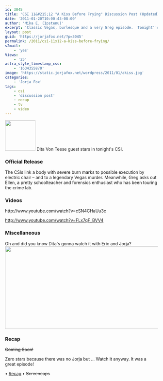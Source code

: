 ```yaml
---
id: 3045
title: 'CSI 11&#215;12 "A Kiss Before Frying" Discussion Post (Updated)'
date: '2011-01-20T10:00:43-08:00'
author: 'Mika E. (Ipstenu)'
excerpt: 'Classic Vegas, burlesque and a very Greg episode.  Tonight''s CSI promises to be titillating. _Updated - No Jorja, but still good!_'
layout: post
guid: 'https://jorjafox.net/?p=3045'
permalink: /2011/csi-11x12-a-kiss-before-frying/
s2mail:
    - 'yes'
Views:
    - '25'
astra_style_timestamp_css:
    - '1634355870'
image: 'https://static.jorjafox.net/wordpress/2011/01/akiss.jpg'
categories:
    - 'Jorja Fox'
tags:
    - csi
    - 'discussion post'
    - recap
    - tv
    - video
---
```


<img src="//static.jorjafox.net/wordpress/2011/01/akiss-100x100.jpg" alt="" title="akiss" width="100" height="100" class="alignleft size-thumbnail wp-image-3046" /> Dita Von Teese guest stars in tonight's CSI.

<h3>Official Release</h3>
The CSIs link a body with severe burn marks to possible execution by electric chair – and to a legendary Vegas murder. Meanwhile, Greg asks out Ellen, a pretty schoolteacher and forensics enthusiast who has been touring the crime lab.

<h3>Videos</h3>
http://www.youtube.com/watch?v=cSN4CHaUu3c

http://www.youtube.com/watch?v=FLx7qF_BVV4

<h3> Miscellaneous </h3>

Oh and did you know Dita's gonna watch it with Eric and Jorja?
<a href="http://twitter.com/DitaVonTeese/status/28130114038403072"><img src="//static.jorjafox.net/wordpress/2011/01/dita-tweet.jpg" alt="" title="dita-tweet" width="574" height="272" class="aligncenter size-full wp-image-3057" /></a>

<h3>Recap</h3>
<del>Coming Soon!</del>

Zero stars because there was no Jorja but ... Watch it anyway.  It was a great episode!

&bull; <a href="https://jorjafox.net/wiki/A_Kiss_Before_Frying">Recap</a>
&bull; <del>Screencaps</del>
